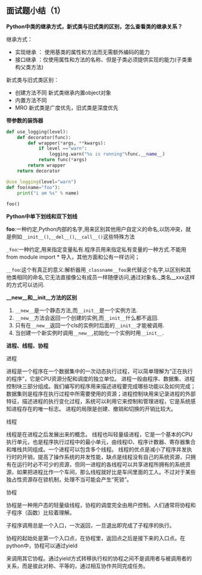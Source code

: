 ## 面试题小结（1）

**Python中类的继承方式，新式类与旧式类的区别，怎么查看类的继承关系？**

继承方式：

- 实现继承  ： 使用基类的属性和方法而无需额外编码的能力
- 接口继承  ：仅使用属性和方法的名称、但是子类必须提供实现的能力(子类重构父类方法)

新式类与旧式类区别：

- 创建方法不同   新式类继承内置object对象
- 内置方法不同
- MRO    新式类是广度优先，旧式类是深度优先

**带参数的装饰器**



```python
def use_logging(level):
    def decorator(func):
        def wrapper(*args, **kwargs):
            if level =="warn":
                logging.warn("%s is running"%func.__name__)
            return func(*args)
        return wrapper
    return decorator

@use_logging(level="warn")
def foo(name="foo"):
    print("i am %s" % name)
    
foo()
```

**Python中单下划线和双下划线**

__foo__:一种约定,Python内部的名字,用来区别其他用户自定义的命名,以防冲突，就是例如`__init__()`,`__del__()`,`__call__()`这些特殊方法

`_foo`:一种约定,用来指定变量私有.程序员用来指定私有变量的一种方式.不能用from module import * 导入，其他方面和公有一样访问；

`__foo`:这个有真正的意义:解析器用`_classname__foo`来代替这个名字,以区别和其他类相同的命名,它无法直接像公有成员一样随便访问,通过对象名._类名__xxx这样的方式可以访问.



**__new__和__init__方法的区别**

1. `__new__`是一个静态方法,而`__init__`是一个实例方法.
2. `__new__`方法会返回一个创建的实例,而`__init__`什么都不返回.
3. 只有在`__new__`返回一个cls的实例时后面的`__init__`才能被调用.
4. 当创建一个新实例时调用`__new__`,初始化一个实例时用`__init__`.



**进程、线程、协程**

进程 

进程是一个程序在一个数据集中的一次动态执行过程，可以简单理解为“正在执行的程序”，它是CPU资源分配和调度的独立单位。 进程一般由程序、数据集、进程控制块三部分组成。我们编写的程序用来描述进程要完成哪些功能以及如何完成；数据集则是程序在执行过程中所需要使用的资源；进程控制块用来记录进程的外部特征，描述进程的执行变化过程，系统可以利用它来控制和管理进程，它是系统感知进程存在的唯一标志。 进程的局限是创建、撤销和切换的开销比较大。 

线程 

线程是在进程之后发展出来的概念。 线程也叫轻量级进程，它是一个基本的CPU执行单元，也是程序执行过程中的最小单元，由线程ID、程序计数器、寄存器集合和堆栈共同组成。一个进程可以包含多个线程。 线程的优点是减小了程序并发执行时的开销，提高了操作系统的并发性能，缺点是线程没有自己的系统资源，只拥有在运行时必不可少的资源，但同一进程的各线程可以共享进程所拥有的系统资源，如果把进程比作一个车间，那么线程就好比是车间里面的工人。不过对于某些独占性资源存在锁机制，处理不当可能会产生“死锁”。 

协程

 协程是一种用户态的轻量级线程，协程的调度完全由用户控制。人们通常将协程和子程序（函数）比较着理解。

 子程序调用总是一个入口，一次返回，一旦退出即完成了子程序的执行。

 协程的起始处是第一个入口点，在协程里，返回点之后是接下来的入口点。在python中，协程可以通过yield

来调用其它协程。通过yield方式转移执行权的协程之间不是调用者与被调用者的关系，而是彼此对称、平等的，通过相互协作共同完成任务。

​    
